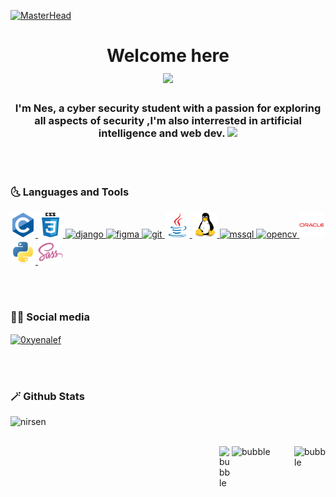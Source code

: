 [![MasterHead](https://mir-s3-cdn-cf.behance.net/project_modules/max_1200/1599d7107019725.5f9d3c7bae636.gif)]()
<h1 align="center"> Welcome here  <br><img width="35" src="https://cdn3.emoji.gg/emojis/2213-kirbywave.gif"> </h1>
<h3 align="center"> I'm Nes, a cyber security student with a passion for exploring all aspects of security ,I'm also interrested in artificial intelligence and web dev. <img width="35" src="https://cdn3.emoji.gg/emojis/3958-computer.gif"></h3>






<br>
<br>

<h3 align="left"> 🌜 Languages and Tools </h3>

<p align="left"> <a href="https://www.cprogramming.com/" target="_blank" rel="noreferrer"> <img src="https://raw.githubusercontent.com/devicons/devicon/master/icons/c/c-original.svg" alt="c" width="40" height="40"/> </a> <a href="https://www.w3schools.com/css/" target="_blank" rel="noreferrer"> <img src="https://raw.githubusercontent.com/devicons/devicon/master/icons/css3/css3-original-wordmark.svg" alt="css3" width="40" height="40"/> </a> <a href="https://www.djangoproject.com/" target="_blank" rel="noreferrer"> <img src="https://cdn.worldvectorlogo.com/logos/django.svg" alt="django" width="40" height="40"/> </a> <a href="https://www.figma.com/" target="_blank" rel="noreferrer"> <img src="https://www.vectorlogo.zone/logos/figma/figma-icon.svg" alt="figma" width="40" height="40"/> </a> <a href="https://git-scm.com/" target="_blank" rel="noreferrer"> <img src="https://www.vectorlogo.zone/logos/git-scm/git-scm-icon.svg" alt="git" width="40" height="40"/> </a> <a href="https://www.java.com" target="_blank" rel="noreferrer"> <img src="https://raw.githubusercontent.com/devicons/devicon/master/icons/java/java-original.svg" alt="java" width="40" height="40"/> </a> <a href="https://www.linux.org/" target="_blank" rel="noreferrer"> <img src="https://raw.githubusercontent.com/devicons/devicon/master/icons/linux/linux-original.svg" alt="linux" width="40" height="40"/> </a> <a href="https://www.microsoft.com/en-us/sql-server" target="_blank" rel="noreferrer"> <img src="https://www.svgrepo.com/show/303229/microsoft-sql-server-logo.svg" alt="mssql" width="40" height="40"/> </a> <a href="https://opencv.org/" target="_blank" rel="noreferrer"> <img src="https://www.vectorlogo.zone/logos/opencv/opencv-icon.svg" alt="opencv" width="40" height="40"/> </a> <a href="https://www.oracle.com/" target="_blank" rel="noreferrer"> <img src="https://raw.githubusercontent.com/devicons/devicon/master/icons/oracle/oracle-original.svg" alt="oracle" width="40" height="40"/> </a> <a href="https://www.python.org" target="_blank" rel="noreferrer"> <img src="https://raw.githubusercontent.com/devicons/devicon/master/icons/python/python-original.svg" alt="python" width="40" height="40"/> </a> <a href="https://sass-lang.com" target="_blank" rel="noreferrer"> <img src="https://raw.githubusercontent.com/devicons/devicon/master/icons/sass/sass-original.svg" alt="sass" width="40" height="40"/> </a> </p>

<br>
<br>
<h3 align="left"> 🧝‍♀️ Social media </h3>

<p align="left">
  

<a href="https://twitter.com/0xyenalef" target="blank"><img align="center" src="https://raw.githubusercontent.com/rahuldkjain/github-profile-readme-generator/master/src/images/icons/Social/twitter.svg" alt="0xyenalef" height="30" width="40" /></a>
</p>

<br>
<br>
<h3 align="left"> 🪄 Github Stats </h3>


<p>&nbsp;<img align="left"  src="https://github-readme-stats.vercel.app/api?username=nirsen&show_icons=true&locale=en" alt="nirsen" /></p>

<br>
<img align="right" alt="bubble" width="50" src="https://cdnb.artstation.com/p/assets/images/images/040/717/523/original/kayt-hine-vgc101-kayt-hine-assignment3.gif?1629706326">
<img align="right" alt="bubble" width="100" src="https://cdnb.artstation.com/p/assets/images/images/040/717/523/original/kayt-hine-vgc101-kayt-hine-assignment3.gif?1629706326">
<img align="right" alt="bubble" width="20" src="https://cdnb.artstation.com/p/assets/images/images/040/717/523/original/kayt-hine-vgc101-kayt-hine-assignment3.gif?1629706326">

